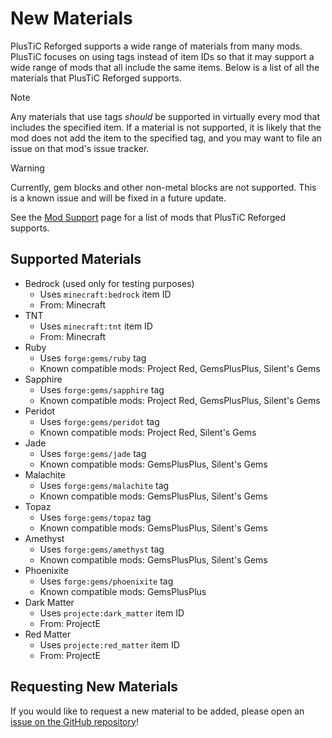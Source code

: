 # New Materials

PlusTiC Reforged supports a wide range of materials from many mods. PlusTiC focuses on using tags instead of item IDs so that it may support a wide range of mods that all include the same items. Below is a list of all the materials that PlusTiC Reforged supports.

> [!NOTE]
> Any materials that use tags _should_ be supported in virtually every mod that includes the specified item. If a material is not supported, it is likely that the mod does not add the item to the specified tag, and you may want to file an issue on that mod's issue tracker.

> [!WARNING]
> Currently, gem blocks and other non-metal blocks are not supported. This is a known issue and will be fixed in a future update.

See the [Mod Support](./Mod%20Support.md) page for a list of mods that PlusTiC Reforged supports.

## Supported Materials

- Bedrock (used only for testing purposes)
  - Uses `minecraft:bedrock` item ID
  - From: Minecraft
- TNT
  - Uses `minecraft:tnt` item ID
  - From: Minecraft
- Ruby
  - Uses `forge:gems/ruby` tag
  - Known compatible mods: Project Red, GemsPlusPlus, Silent's Gems
- Sapphire
  - Uses `forge:gems/sapphire` tag
  - Known compatible mods: Project Red, GemsPlusPlus, Silent's Gems
- Peridot
  - Uses `forge:gems/peridot` tag
  - Known compatible mods: Project Red, Silent's Gems
- Jade
  - Uses `forge:gems/jade` tag
  - Known compatible mods: GemsPlusPlus, Silent's Gems
- Malachite
  - Uses `forge:gems/malachite` tag
  - Known compatible mods: GemsPlusPlus, Silent's Gems
- Topaz
  - Uses `forge:gems/topaz` tag
  - Known compatible mods: GemsPlusPlus, Silent's Gems
- Amethyst
  - Uses `forge:gems/amethyst` tag
  - Known compatible mods: GemsPlusPlus, Silent's Gems
- Phoenixite
  - Uses `forge:gems/phoenixite` tag
  - Known compatible mods: GemsPlusPlus
- Dark Matter
  - Uses `projecte:dark_matter` item ID
  - From: ProjectE
- Red Matter
  - Uses `projecte:red_matter` item ID
  - From: ProjectE

## Requesting New Materials

If you would like to request a new material to be added, please open an [issue on the GitHub repository](https://github.com/queengooborg/plustic-reforged/issues)!